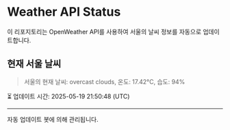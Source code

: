 
# Weather API Status

이 리포지토리는 OpenWeather API를 사용하여 서울의 날씨 정보를 자동으로 업데이트합니다.

## 현재 서울 날씨
> 서울의 현재 날씨: overcast clouds, 온도: 17.42°C, 습도: 94%

⏳ 업데이트 시간: 2025-05-19 21:50:48 (UTC)

---
자동 업데이트 봇에 의해 관리됩니다.
